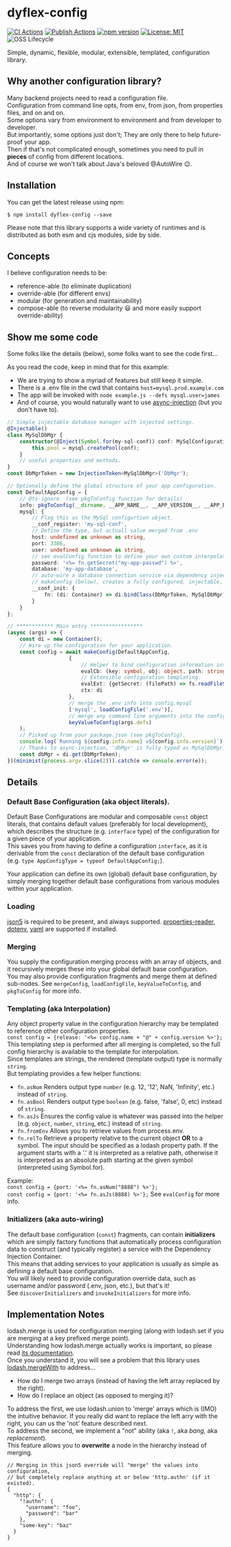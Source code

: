 # dyflex-config
[![CI Actions](https://github.com/pcafstockf/dyflex-config/workflows/CI/badge.svg)](https://github.com/pcafstockf/dyflex-config/actions)
[![Publish Actions](https://github.com/pcafstockf/dyflex-config/workflows/NPM%20Publish/badge.svg)](https://github.com/pcafstockf/dyflex-config/actions)
[![npm version](https://badge.fury.io/js/dyflex-config.svg)](https://badge.fury.io/js/dyflex-config)
[![License: MIT](https://img.shields.io/badge/License-MIT-green.svg)](https://opensource.org/licenses/MIT)
![OSS Lifecycle](https://img.shields.io/osslifecycle/pcafstockf/dyflex-config.svg)

Simple, dynamic, flexible, modular, extensible, templated, configuration library.

## Why another configuration library?
Many backend projects need to read a configuration file.  
Configuration from command line opts, from env, from json, from properties files, and on and on.  
Some options vary from environment to environment and from developer to developer.  
But importantly, some options just don't; They are only there to help future-proof your app.  
Then if that's not complicated enough, sometimes you need to pull in **pieces** of config from different locations.  
And of course we won't talk about Java's beloved @AutoWire 😉.

## Installation
You can get the latest release using npm:
```
$ npm install dyflex-config --save
```
Please note that this library supports a wide variety of runtimes and is distributed as both esm and cjs modules, side by side.

## Concepts
I believe configuration needs to be:
* reference-able (to eliminate duplication)
* override-able (for different envs)
* modular (for generation and maintainability)
* compose-able (to reverse modularity 😃 and more easily support override-ability)

## Show me some code
Some folks like the details (below), some folks want to see the code first...

As you read the code, keep in mind that for this example:
* We are trying to show a myriad of features but still keep it simple.
* There is a .env file in the cwd that contains `host=mysql.prod.example.com`
* The app will be invoked with `node example.js --defs mysql.user=james`
* And of course, you would naturally want to use [async-injection](https://github.com/pcafstockf/async-injection/) (but you don't have to).

```typescript
// Simple injectable database manager with injected settings.
@Injectable()
class MySqlDbMgr {
	constructor(@Inject(Symbol.for(my-sql-conf)) conf: MySqlConfiguration) {
		this.pool = mysql.createPool(conf);
	}
	// useful properties and methods.
}
const DbMgrToken = new InjectionToken<MySqlDbMgr>('DbMgr');

// Optionally define the global structure of your app configuration.
const DefaultAppConfig = {
	// @ts-ignore  (see pkgToConfig function for details)
	info: pkgToConfig(__dirname, __APP_NAME__, __APP_VERSION__, __APP_DESCRIPTION__),
	mysql: {
		// Flag this as the MySql configurtion object.
		__conf_register: 'my-sql-conf',
        // Define the type, but actuall value merged from .env
		host: undefined as unknown as string,
		port: 3306,
		user: undefined as unknown as string,
        // see evalConfig function to define your own custom interpolators
		password: '<%= fn.getSecret("my-app-passwd") %>',
		database: 'my-app-database',
        // auto-wire a database connection service via dependency injection.
        // makeConfig (below), creates a fully configured, injectable, database manager.
		__conf_init: {
			fn: (di: Container) => di.bindClass(DbMgrToken, MySqlDbMgr).asSingleton()
		}
	}
};

// ************ Main entry *****************
(async (args) => {
	const di = new Container();
	// Wire up the configuration for your application.
	const config = await makeConfig(DefaultAppConfig, 
                    {
                        // Helper to bind configuration information into dependency injeciton.
                        evalCb: (key: symbol, obj: object, path: string[]) => di.bindConstant(key, obj),
                        // Extensible configuration templating.
                        evalExt: {getSecret: (filePath) => fs.readFileSync(filePath, 'utf-8').trim()},
                        ctx: di
                    },
                    // merge the .env info into config.mysql
                    ['mysql', loadConfigFile('.env')],
                    // merge any command line arguments into the configuration.
                    keyValueToConfig(args.defs)
	);
	// Picked up from your package.json (see pkgToConfig).
	console.log(`Running ${config.info.name} v${config.info.version}`);
	// Thanks to async-injection, 'dbMgr' is fully typed as MySqlDbMgr.
	const dbMgr = di.get(DbMgrToken);   
})(minimist(process.argv.slice(2))).catch(e => console.error(e));
```

## Details

### Default Base Configuration (aka object literals).

Default Base Configurations are modular and composable `const` object literals, that contains default values (preferably for local development), 
which describes the structure (e.g. `interface` type) of the configuration for a given piece of your application.  
This saves you from having to define a configuration `interface`, as it is derivable from the `const` declaration of the default base configuration  
(e.g. `type AppConfigType = typeof DefaultAppConfig;`).

Your application can define its own (global) default base configuration, by simply merging together 
default base configurations from various modules within your application.

### Loading
[json5](https://www.npmjs.com/package/json5) is required to be present, and always supported.
[properties-reader](https://www.npmjs.com/package/properties-reader), 
[dotenv](https://www.npmjs.com/package/dotenv), 
[yaml](https://www.npmjs.com/package/yaml) are supported if installed.

### Merging

You supply the configuration merging process with an array of objects, and it recursively merges these into your global default base configuration.  
You may also provide configuration fragments and merge them at defined sub-nodes.
See `mergeConfig`, `loadConfigFile`, `keyValueToConfig`, and `pkgToConfig` for more info.

### Templating (aka Interpolation)

Any object property value in the configuration hierarchy may be templated to reference other configuration properties.  
`const config = {release: '<%= config.name + "@" + config.version %>'};`    
This templating step is performed after all merging is completed,
so the full config hierarchy is available to the template for interpolation.  
Since templates are strings, the rendered (template output) type is normally `string`.  
But templating provides a few helper functions:
* `fn.asNum` Renders output type `number` (e.g. 12, '12', NaN, 'Infinity', etc.) instead of `string`.
* `fn.asBool` Renders output type `boolean` (e.g. false, 'false', 0, etc) instead of `string`.
* `fn.asJs` Ensures the config value is whatever was passed into the helper (e.g. `object`, `number`, `string`, etc.) instead of `string`.
* `fn.fromEnv` Allows you to retrieve values from process.env.
* `fn.relTo` Retrieve a property relative to the current object **OR** to a symbol. 
  The input should be specified as a lodash property path. 
  If the argument starts with a '.' it is interpreted as a relative path, 
  otherwise it is interpreted as an absolute path starting at the given symbol (interpreted using Symbol.for).

Example:  
`const config = {port: '<%= fn.asNum("8888") %>'};`  
`const config = {port: '<%= fn.asJs(8888) %>'};`
See `evalConfig` for more info.

### Initializers (aka auto-wiring)

The default base configuration (`const`) fragments, can contain **initializers** which are simply factory functions that
automatically process configuration data to construct (and typically register) a service with the Dependency Injection Container.  
This means that adding services to your application is usually as simple as defining a default base configuration.  
You will likely need to provide configuration override data, such as username and/or password (.env, json, etc.), but that's it!  
See `discoverInitializers` and `invokeInitializers` for more info.

## Implementation Notes
lodash.merge is used for configuration merging (along with lodash.set if you are merging at a key prefixed merge point).  
Understanding how lodash.merge actually works is important, so please read [its documentation](https://lodash.com/docs/#merge).  
Once you understand it,
you will see a problem that this library uses  [lodash.mergeWith](https://lodash.com/docs/#mergeWith) to address...
* How do I merge two arrays (instead of having the left array replaced by the right).
* How do I replace an object (as opposed to merging it)?

To address the first, we use lodash.union to 'merge' arrays which is (IMO) the intuitive behavior. 
If you really did want to replace the left arry with the right, you can us the 'not' feature described next.  
To address the second, we implement a "not" ability (aka `!`, aka _bang_, aka _replacement_).  
This feature allows you to **overwrite** a node in the hierarchy instead of merging.
```json5
// Merging in this json5 override will "merge" the values into configuration,
// but completely replace anything at or below 'http.authn' (if it existed).
{
  "http": {
    "!authn": {
      "username": "foo",
      "password": "bar"
    },
    "some-key": "baz"
  }
}
```
